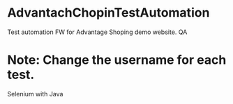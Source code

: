 # AdvantachChopinTestAutomation
Test automation FW for Advantage Shoping demo website. QA

# Note: Change the username for each test.


Selenium with Java
